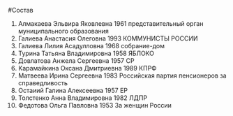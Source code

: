 #Состав
1. Алмакаева Эльвира Яковлевна 1961 представительный орган муниципального образования
2. Галиева Анастасия Олеговна 1993 КОММУНИСТЫ РОССИИ
3. Галиева Лилия Асадулловна 1968 собрание-дом
4. Турина Татьяна Владимировна 1958 ЯБЛОКО
5. Довлатова Анжела Сергеевна 1957 СР
6. Карамайкина Оксана Дмитриевна 1989 КПРФ
7. Матвеева Ирина Сергеевна 1983 Российская партия пенсионеров за справедливость
8. Остаиий Галина Алексеевна 1957 ЕР
9. Толстенко Анна Владимировна 1982 ЛДПР
10. Федотова Ольга Павловна 1953 За женщин России
